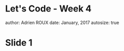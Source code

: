 <style>
.small-code pre code {
  font-size: 1em;
}
</style>

Let's Code - Week 4
========================================================
author: Adrien ROUX
date: January, 2017
autosize: true

Slide 1
========================================================

